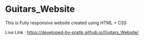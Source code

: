 # Guitars_Website
This is Fully responsive website created using HTML + CSS

Live Link : https://developed-by-pratik.github.io/Guitars_Website/

